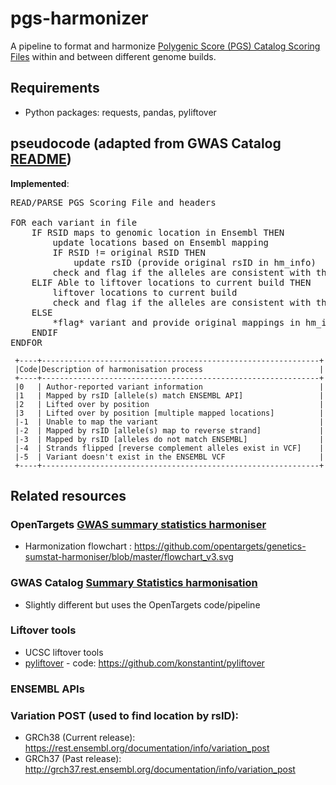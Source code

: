 # pgs-harmonizer
A pipeline to format and harmonize [Polygenic Score (PGS) Catalog Scoring Files](http://www.pgscatalog.org/downloads/#dl_ftp) 
within and between different genome builds. 


## Requirements
- Python packages: requests, pandas, pyliftover


## pseudocode (adapted from GWAS Catalog [README](https://github.com/EBISPOT/sum-stats-formatter/blob/master/harmonisation/README.md))
**Implemented**:
<pre>READ/PARSE PGS Scoring File and headers

FOR each variant in file
    IF RSID maps to genomic location in Ensembl THEN
        update locations based on Ensembl mapping
        IF RSID != original RSID THEN
            update rsID (provide original rsID in hm_info)
        check and flag if the alleles are consistent with the API
    ELIF Able to liftover locations to current build THEN
        liftover locations to current build
        check and flag if the alleles are consistent with the ENSEMBL VCF
    ELSE
        *flag* variant and provide original mappings in hm_info column as dictionary
    ENDIF
ENDFOR
</pre>

     +----+--------------------------------------------------------------+
     |Code|Description of harmonisation process                          |
     +----+--------------------------------------------------------------+
     |0   | Author-reported variant information                          |
     |1   | Mapped by rsID [allele(s) match ENSEMBL API]                 |
     |2   | Lifted over by position                                      |
     |3   | Lifted over by position [multiple mapped locations]          |
     |-1  | Unable to map the variant                                    |
     |-2  | Mapped by rsID [allele(s) map to reverse strand]             |
     |-3  | Mapped by rsID [alleles do not match ENSEMBL]                |
     |-4  | Strands flipped [reverse complement alleles exist in VCF]    |
     |-5  | Variant doesn't exist in the ENSEMBL VCF                     |
     +----+--------------------------------------------------------------+

## Related resources
### OpenTargets [GWAS summary statistics harmoniser](https://github.com/opentargets/genetics-sumstat-harmoniser)
- Harmonization flowchart : https://github.com/opentargets/genetics-sumstat-harmoniser/blob/master/flowchart_v3.svg
### GWAS Catalog [Summary Statistics harmonisation](https://github.com/EBISPOT/sum-stats-formatter/tree/master/harmonisation)
- Slightly different but uses the OpenTargets code/pipeline
### Liftover tools
- UCSC liftover tools 
- [pyliftover](https://pypi.org/project/pyliftover/) - code: https://github.com/konstantint/pyliftover

### ENSEMBL APIs
### Variation POST (used to find location by rsID):
- GRCh38 (Current release): https://rest.ensembl.org/documentation/info/variation_post
- GRCh37 (Past release): http://grch37.rest.ensembl.org/documentation/info/variation_post
